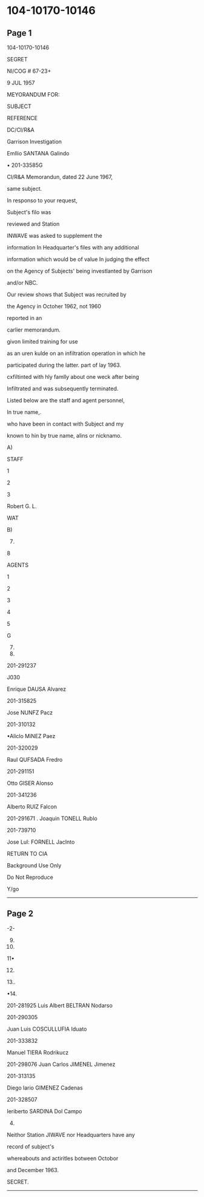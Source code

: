 # 104-10170-10146

## Page 1

104-10170-10146

SEGRET

NI/COG # 67-23+

9 JUL 1957

MEYORANDUM FOR:

SUBJECT

REFERENCE

DC/CI/R&A

Garrison Investigation

EmIlio SANTANA Galindo

• 201-33585G

CI/R&A Memorandun, dated 22 June 1967,

same subject.

In responso to your request,

Subject's filo was

reviewed and Station

INWAVE was asked to supplement the

information In Headquarter's files with any additional

information which would be of value In judging the effect

on the Agency of Subjects' being investlanted by Garrison

and/or NBC.

Our review shows that Subject was recruited by

the Agency in Octoher 1962, not 1960

reported in an

carlier memorandum.

givon limited training for use

as an uren kulde on an infiltration operatlon in which he

participated during the latter. part of lay 1963.

cxfiltinted with hly famlly about one weck after being

Infiltrated and was subsequently terminated.

Listed below are the staff and agent personnel,

In true name,.

who have been in contact with Subject and my

known to hin by true name, alins or nicknamo.

A)

STAFF

1

2

3

Robert G. L.

WAT

B)

7.

8

AGENTS

1

2

3

4

5

G

7.

8.

201-291237

J030

Enrique DAUSA Alvarez

201-315825

Jose NUNFZ Pacz

201-310132

•Aliclo MiNEZ Paez

201-320029

Raul QUFSADA Fredro

201-291151

Otto GISER Alonso

201-341236

Alberto RUIZ Falcon

201-291671 . Joaquin TONELL Rublo

201-739710

Jose Lul: FORNELL JacInto

RETURN TO CIA

Background Use Only

Do Not Reproduce

Y/gо

---

## Page 2

-2-

9.

10.

11•

12.

13..

•14.

201-281925 Luis Albert BELTRAN Nodarso

201-290305

Juan Luis COSCULLUFIA Iduato

201-333832

Manuel TIERA Rodrikucz

201-298076 Juan Carlos JIMENEL Jimenez

201-313135

Diego lario GIMENEZ Cadenas

201-328507

leriberto SARDINA Dol Campo

4.

Neithor Station JIWAVE nor Headquarters have any

record of subject's

whereabouts and actiritles botween Octobor

and December 1963.

SECRET.

---

